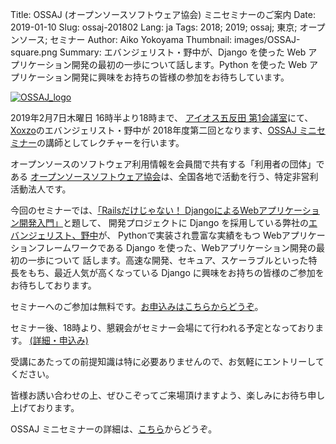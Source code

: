 Title: OSSAJ (オープンソースソフトウェア協会) ミニセミナーのご案内
Date: 2019-01-10
Slug: ossaj-201802
Lang: ja
Tags: 2018; 2019; ossaj; 東京; オープンソース; セミナー
Author: Aiko Yokoyama
Thumbnail: images/OSSAJ-square.png
Summary: エバンジェリスト・野中が、Django を使った Web アプリケーション開発の最初の一歩について話します。Python を使った Web アプリケーション開発に興味をお持ちの皆様の参加をお待ちしています。

[![OSSAJ_logo]({filename}/images/OSSAJ-landscape.png)](https://www.ossaj.org/)

2019年2月7日木曜日 16時半より18時まで、
[アイオス五反田 第1会議室](https://bit.ly/2FjUvJs)にて、[Xoxzo](https://info.xoxzo.com/ja/)のエバンジェリスト・野中が
2018年度第二回となります、[OSSAJ ミニセミナー](https://www.ossaj.org/archives/585)の講師としてレクチャーを行います。

オープンソースのソフトウェア利用情報を会員間で共有する「利用者の団体」である
[オープンソースソフトウェア協会](https://www.ossaj.org/about-us)は、全国各地で活動を行う、特定非営利活動法人です。

今回のセミナーでは、[「Railsだけじゃない！ DjangoによるWebアプリケーション開発入門」](https://www.ossaj.org/archives/585)と題して、
開発プロジェクトに Django を採用している弊社の[エバンジェリスト、野中](https://info.xoxzo.com/ja/aboutus/)が、
Pythonで実装され豊富な実績をもつ Webアプリケーションフレームワークである Django を使った、Webアプリケーション開発の最初の一歩について
話します。高速な開発、セキュア、スケーラブルといった特長をもち、最近人気が高くなっている Django に興味をお持ちの皆様のご参加をお待ちしております。

セミナーへのご参加は無料です。[お申込みはこちらからどうぞ](https://docs.google.com/forms/d/e/1FAIpQLSdR09Mwn9qEExntpfo7djySxiel-dlkouYuVmqxf95IO2xU1A/viewform)。

セミナー後、18時より、懇親会がセミナー会場にて行われる予定となっております。
[(詳細・申込み)](https://www.ossaj.org/archives/585)

受講にあたっての前提知識は特に必要ありませんので、お気軽にエントリーしてください。

皆様お誘い合わせの上、ぜひこぞってご来場頂けますよう、楽しみにお待ち申し上げております。

OSSAJ ミニセミナーの詳細は、[こちら](https://www.ossaj.org/archives/category/sponsored-activity)からどうぞ。

